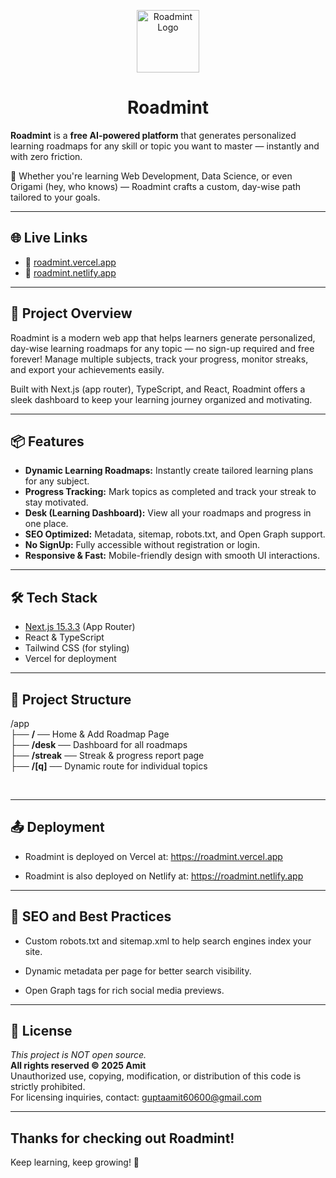 <p align="center">
  <img src="https://roadmint.vercel.app/images/logo.png" width="100" alt="Roadmint Logo" />
</p>

<h1 align="center">Roadmint</h1>



**Roadmint** is a **free AI-powered platform** that generates personalized learning roadmaps for any skill or topic you want to master — instantly and with zero friction.

🌱 Whether you're learning Web Development, Data Science, or even Origami (hey, who knows) — Roadmint crafts a custom, day-wise path tailored to your goals.

---

## 🌐 Live Links

- 🔗 [roadmint.vercel.app](https://roadmint.vercel.app)
- 🔗 [roadmint.netlify.app](https://roadmint.netlify.app)

---

## 🚀 Project Overview

Roadmint is a modern web app that helps learners generate personalized, day-wise learning roadmaps for any topic — no sign-up required and free forever! Manage multiple subjects, track your progress, monitor streaks, and export your achievements easily.

Built with Next.js (app router), TypeScript, and React, Roadmint offers a sleek dashboard to keep your learning journey organized and motivating.

---

## 📦 Features

- **Dynamic Learning Roadmaps:** Instantly create tailored learning plans for any subject.
- **Progress Tracking:** Mark topics as completed and track your streak to stay motivated.
- **Desk (Learning Dashboard):** View all your roadmaps and progress in one place.
- **SEO Optimized:** Metadata, sitemap, robots.txt, and Open Graph support.
- **No SignUp:** Fully accessible without registration or login.
- **Responsive & Fast:** Mobile-friendly design with smooth UI interactions.

---

## 🛠 Tech Stack

- [Next.js 15.3.3](https://nextjs.org/) (App Router)
- React & TypeScript
- Tailwind CSS (for styling)
- Vercel for deployment

---

## 📁 Project Structure

/app <br>
├── **/** ── Home & Add Roadmap Page<br>
├── **/desk**  ── Dashboard for all roadmaps <br>
├── **/streak** ── Streak & progress report page <br>
├── **/[q]** ── Dynamic route for individual topics <br>


<br>


---

## 📤 Deployment

- Roadmint is deployed on Vercel at: https://roadmint.vercel.app

- Roadmint is also deployed on Netlify at: https://roadmint.netlify.app

---

## 📄 SEO and Best Practices

- Custom robots.txt and sitemap.xml to help search engines index your site.

- Dynamic metadata per page for better search visibility.

- Open Graph tags for rich social media previews.


---

## 📜 License

*This project is NOT open source.* <br>
**All rights reserved © 2025 Amit**  <br>
Unauthorized use, copying, modification, or distribution of this code is strictly prohibited.  
For licensing inquiries, contact: [guptaamit60600@gmail.com](mailto:guptaamit60600@gmail.com)

---


##  Thanks for checking out Roadmint!
Keep learning, keep growing! 🚀